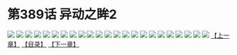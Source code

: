 # 第389话 异动之眸2
![](https://s2.baozimh.com/scomic/sanyanxiaotianlu-samanhua/0/389-7nik/1.jpg)
![](https://s2.baozimh.com/scomic/sanyanxiaotianlu-samanhua/0/389-7nik/2.jpg)
![](https://s2.baozimh.com/scomic/sanyanxiaotianlu-samanhua/0/389-7nik/3.jpg)
![](https://s2.baozimh.com/scomic/sanyanxiaotianlu-samanhua/0/389-7nik/4.jpg)
![](https://s2.baozimh.com/scomic/sanyanxiaotianlu-samanhua/0/389-7nik/5.jpg)
![](https://s2.baozimh.com/scomic/sanyanxiaotianlu-samanhua/0/389-7nik/6.jpg)
![](https://s2.baozimh.com/scomic/sanyanxiaotianlu-samanhua/0/389-7nik/7.jpg)
![](https://s2.baozimh.com/scomic/sanyanxiaotianlu-samanhua/0/389-7nik/8.jpg)
![](https://s2.baozimh.com/scomic/sanyanxiaotianlu-samanhua/0/389-7nik/9.jpg)
![](https://s2.baozimh.com/scomic/sanyanxiaotianlu-samanhua/0/389-7nik/10.jpg)
![](https://s2.baozimh.com/scomic/sanyanxiaotianlu-samanhua/0/389-7nik/11.jpg)
![](https://s2.baozimh.com/scomic/sanyanxiaotianlu-samanhua/0/389-7nik/12.jpg)
![](https://s2.baozimh.com/scomic/sanyanxiaotianlu-samanhua/0/389-7nik/13.jpg)
![](https://s2.baozimh.com/scomic/sanyanxiaotianlu-samanhua/0/389-7nik/14.jpg)
![](https://s2.baozimh.com/scomic/sanyanxiaotianlu-samanhua/0/389-7nik/15.jpg)
![](https://s2.baozimh.com/scomic/sanyanxiaotianlu-samanhua/0/389-7nik/16.jpg)
![](https://s2.baozimh.com/scomic/sanyanxiaotianlu-samanhua/0/389-7nik/17.jpg)
![](https://s2.baozimh.com/scomic/sanyanxiaotianlu-samanhua/0/389-7nik/18.jpg)
![](https://s2.baozimh.com/scomic/sanyanxiaotianlu-samanhua/0/389-7nik/19.jpg)
![](https://s2.baozimh.com/scomic/sanyanxiaotianlu-samanhua/0/389-7nik/20.jpg)
![](https://s2.baozimh.com/scomic/sanyanxiaotianlu-samanhua/0/389-7nik/21.jpg)
![](https://s2.baozimh.com/scomic/sanyanxiaotianlu-samanhua/0/389-7nik/22.jpg)
![](https://s2.baozimh.com/scomic/sanyanxiaotianlu-samanhua/0/389-7nik/23.jpg)
[【上一章】](./389.md)
[【目录】](./README.md)
[【下一章】](./391.md)
